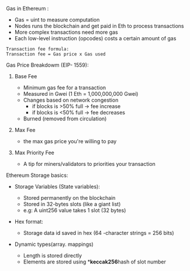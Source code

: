 
Gas in Ethereum : 

- Gas = uint to measure computation 
- Nodes runs the blockchain and get paid in Eth to process transactions 
- More complex transactions need more gas 
- Each low-level instruction (opcodes) costs a certain amount of gas 
```
Transaction fee formula: 
Transaction fee = Gas price x Gas used 
```


Gas Price Breakdowm (EIP- 1559):

1. Base Fee 
    - Minimum gas fee for a transaction 
    - Measured in Gwei (1 Eth = 1,000,000,000 Gwei)
    - Changes based on network congestion 
        - if blocks is >50% full -> fee increase 
        - if blocks is <50% full -> fee decreases 
    - Burned (removed from circulation)

2. Max Fee
    - the max gas price you're willing to pay 

3. Max Priority Fee
    - A tip for miners/validators to priorities your transaction 



Ethereum Storage basics: 

- Storage Variables (State variables):
    - Stored permanently on the blockchain 
    - Stored in 32-bytes slots (like a giant list)
    - e.g: A uint256 value takes 1 slot (32 bytes)

- Hex format:
    - Storage data id saved in hex (64 -character strings = 256 bits) 

- Dynamic types(array. mappings)
    -  Length is stored directly 
    - Elements are stored using ***keccak256**hash of slot number 
